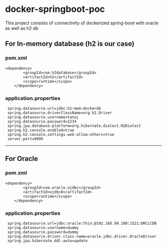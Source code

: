 # docker-springboot-poc
This project consists of connectivity of dockerized spring-boot with oracle as well as h2 db

## For In-memory database (h2 is our case)

### pom.xml
	<dependency>
			<groupId>com.h2database</groupId>
			<artifactId>h2</artifactId>
			<scope>runtime</scope>
		</dependency>

### application.properties
```
 spring.datasource.url=jdbc:h2:mem:dockerdb
 spring.datasource.driverClassName=org.h2.Driver
 spring.datasource.username=tanuj
 spring.datasource.password=1234
 spring.jpa.database-platform=org.hibernate.dialect.H2Dialect
 spring.h2.console.enabled=true
 spring.h2.console.settings.web-allow-others=true
 server.port=9999
 ```
---

## For Oracle

### pom.xml
	<dependency>
			<groupId>com.oracle.ojdbc</groupId>
			<artifactId>ojdbc8</artifactId>
			<scope>runtime</scope>
		</dependency>

    
### application.properties
```
 spring.datasource.url=jdbc:oracle:thin:@192.168.99.100:1521:ORCLCDB
 spring.datasource.username=dummy
 spring.datasource.password=dummy
 spring.datasource.driver.class.name=oracle.jdbc.driver.OracleDriver
 spring.jpa.hibernate.ddl-auto=update
```
